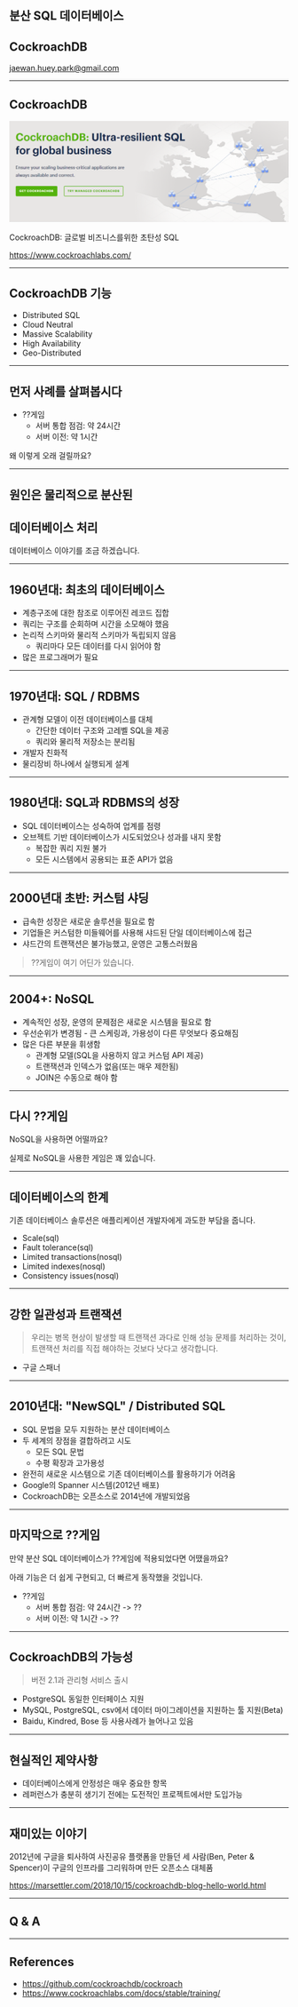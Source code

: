 ## 분산 SQL 데이터베이스
## CockroachDB

jaewan.huey.park@gmail.com

---

## CockroachDB

![](/assets/slide/distributed-sql-database-cockroachdb/cockroachdb.png)

CockroachDB: 글로벌 비즈니스를위한 초탄성 SQL

https://www.cockroachlabs.com/

---

## CockroachDB 기능

- Distributed SQL
- Cloud Neutral
- Massive Scalability
- High Availability
- Geo-Distributed

---

## 먼저 사례를 살펴봅시다

- ??게임
	- 서버 통합 점검: 약 24시간
	- 서버 이전: 약 1시간

왜 이렇게 오래 걸릴까요?

---

## 원인은 물리적으로 분산된
## 데이터베이스 처리

데이터베이스 이야기를 조금 하겠습니다.

---

## 1960년대: 최초의 데이터베이스

- 계층구조에 대한 참조로 이루어진 레코드 집합
- 쿼리는 구조를 순회하며 시간을 소모해야 했음
- 논리적 스키마와 물리적 스키마가 독립되지 않음
	- 쿼리마다 모든 데이터를 다시 읽어야 함
- 많은 프로그래머가 필요

---

## 1970년대: SQL / RDBMS

- 관계형 모델이 이전 데이터베이스를 대체
	- 간단한 데이터 구조와 고레벨 SQL을 제공
	- 쿼리와 물리적 저장소는 분리됨
- 개발자 친화적
- 물리장비 하나에서 실행되게 설계

---

## 1980년대: SQL과 RDBMS의 성장

- SQL 데이터베이스는 성숙하여 업계를 점령
- 오브젝트 기반 데이터베이스가 시도되었으나 성과를 내지 못함
	- 복잡한 쿼리 지원 불가
	- 모든 시스템에서 공용되는 표준 API가 없음

---

## 2000년대 초반: 커스텀 샤딩

- 급속한 성장은 새로운 솔루션을 필요로 함
- 기업들은 커스텀한 미들웨어를 사용해 샤드된 단일 데이터베이스에 접근
- 샤드간의 트랜잭션은 불가능했고, 운영은 고통스러웠음

> ??게임이 여기 어딘가 있습니다.

---

## 2004+: NoSQL

- 계속적인 성장, 운영의 문제점은 새로운 시스템을 필요로 함
- 우선순위가 변경됨 - 큰 스케링과, 가용성이 다른 무엇보다 중요해짐
- 많은 다른 부분을 휘생함
	- 관계형 모델(SQL을 사용하지 않고 커스텀 API 제공)
	- 트랜잭션과 인덱스가 없음(또는 매우 제한됨)
	- JOIN은 수동으로 해야 함

---

## 다시 ??게임

NoSQL을 사용하면 어떨까요?

실제로 NoSQL을 사용한 게임은 꽤 있습니다.

---

## 데이터베이스의 한계

기존 데이터베이스 솔루션은 애플리케이션 개발자에게 과도한 부담을 줍니다.

- Scale(sql)
- Fault tolerance(sql)
- Limited transactions(nosql)
- Limited indexes(nosql)
- Consistency issues(nosql)

---

## 강한 일관성과 트랜잭션

> 우리는 병목 현상이 발생할 때 트랜잭션 과다로 인해 성능 문제를 처리하는 것이, 트랜잭션 처리를 직접 해야하는 것보다 낫다고 생각합니다.

- 구글 스패너

---

## 2010년대: "NewSQL" / Distributed SQL

- SQL 문법을 모두 지원하는 분산 데이터베이스
- 두 세계의 장점을 결합하려고 시도
	- 모든 SQL 문법
	- 수평 확장과 고가용성
- 완전히 새로운 시스템으로 기존 데이터베이스를 활용하기가 어려움
- Google의 Spanner 시스템(2012년 배포)
- CockroachDB는 오픈소스로 2014년에 개발되었음

---

## 마지막으로 ??게임

만약 분산 SQL 데이터베이스가 ??게임에 적용되었다면 어땠을까요?

아래 기능은 더 쉽게 구현되고, 더 빠르게 동작했을 것입니다.

- ??게임
	- 서버 통합 점검: 약 24시간 -> ??
	- 서버 이전: 약 1시간 -> ??

---

## CockroachDB의 가능성

> 버전 2.1과 관리형 서비스 출시

- PostgreSQL 동일한 인터페이스 지원
- MySQL, PostgreSQL, csv에서 데이터 마이그레이션을 지원하는 툴 지원(Beta)
- Baidu, Kindred, Bose 등 사용사례가 늘어나고 있음

---

## 현실적인 제약사항

- 데이터베이스에게 안정성은 매우 중요한 항목
- 레퍼런스가 충분히 생기기 전에는 도전적인 프로젝트에서만 도입가능

---

## 재미있는 이야기

2012년에 구글을 퇴사하여 사진공유 플랫폼을 만들던 세 사람(Ben, Peter & Spencer)이 구글의 인프라를 그리워하며 만든 오픈소스 대체품

https://marsettler.com/2018/10/15/cockroachdb-blog-hello-world.html

---

## Q & A

---

## References

- https://github.com/cockroachdb/cockroach
- https://www.cockroachlabs.com/docs/stable/training/
